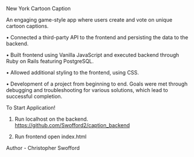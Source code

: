 New York Cartoon Caption

An engaging game-style app where users create and vote on unique cartoon captions.

•	Connected a third-party API to the frontend and persisting the data to the backend.

•	Built frontend using Vanilla JavaScript and executed backend through Ruby on Rails featuring PostgreSQL.

•	Allowed additional styling to the frontend, using CSS.

•	Development of a project from beginning to end. Goals were met through debugging and troubleshooting for various solutions, which lead to successful completion.


To Start Application!
1. Run localhost on the backend.
  https://github.com/Swofford2/caption_backend

2. Run frontend
  open index.html


Author -
Christopher Swofford
